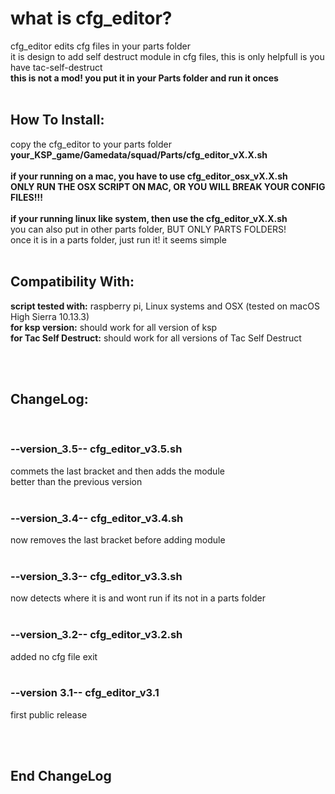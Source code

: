 # what is cfg_editor?
cfg_editor edits cfg files in your parts folder <br>
it is design to add self destruct module in cfg files, this is only helpfull is you have tac-self-destruct <br>
**this is not a mod! you put it in your Parts folder and run it onces** <br>
<br>

## How To Install:
copy the cfg_editor to your parts folder **your_KSP_game/Gamedata/squad/Parts/cfg_editor_vX.X.sh** <br>
<br>
**if your running on a mac, you have to use cfg_editor_osx_vX.X.sh** <br>
**ONLY RUN THE OSX SCRIPT ON MAC, OR YOU WILL BREAK YOUR CONFIG FILES!!!** <br>
<br>
**if your running linux like system, then use the cfg_editor_vX.X.sh** <br>
you can also put in other parts folder, BUT ONLY PARTS FOLDERS! <br>
once it is in a parts folder, just run it! it seems simple <br>
<br>


## Compatibility With: 
**script tested with:** raspberry pi, Linux systems and OSX (tested on macOS High Sierra 10.13.3) <br>
**for ksp version:** should work for all version of ksp <br>
**for Tac Self Destruct:** should work for all versions of Tac Self Destruct <br>
<br>



<br>

## ChangeLog:
<br>

### --version_3.5-- cfg_editor_v3.5.sh
 commets the last bracket and then adds the module <br>
 better than the previous version
<br>
<br>

### --version_3.4-- cfg_editor_v3.4.sh
 now removes the last bracket before adding module
<br>
<br>

### --version_3.3-- cfg_editor_v3.3.sh
  now detects where it is and wont run if its not in a parts folder
<br>
<br>

### --version_3.2-- cfg_editor_v3.2.sh
  added no cfg file exit
<br>
<br>
 
### --version 3.1-- cfg_editor_v3.1
  first public release
<br>
<br>


<br>

## End ChangeLog

<br>

